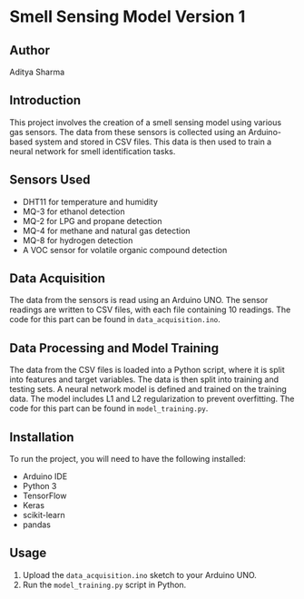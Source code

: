 # Smell Sensing Model Version 1

## Author
Aditya Sharma

## Introduction
This project involves the creation of a smell sensing model using various gas sensors. The data from these sensors is collected using an Arduino-based system and stored in CSV files. This data is then used to train a neural network for smell identification tasks.

## Sensors Used
- DHT11 for temperature and humidity
- MQ-3 for ethanol detection
- MQ-2 for LPG and propane detection
- MQ-4 for methane and natural gas detection
- MQ-8 for hydrogen detection
- A VOC sensor for volatile organic compound detection

## Data Acquisition
The data from the sensors is read using an Arduino UNO. The sensor readings are written to CSV files, with each file containing 10 readings. The code for this part can be found in `data_acquisition.ino`.

## Data Processing and Model Training
The data from the CSV files is loaded into a Python script, where it is split into features and target variables. The data is then split into training and testing sets. A neural network model is defined and trained on the training data. The model includes L1 and L2 regularization to prevent overfitting. The code for this part can be found in `model_training.py`.

## Installation
To run the project, you will need to have the following installed:
- Arduino IDE
- Python 3
- TensorFlow
- Keras
- scikit-learn
- pandas

## Usage
1. Upload the `data_acquisition.ino` sketch to your Arduino UNO.
2. Run the `model_training.py` script in Python.
